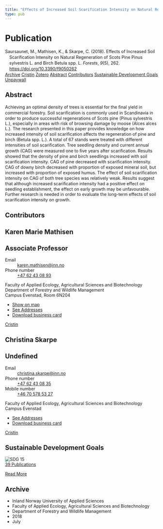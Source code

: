 ```yaml
---
title: "Effects of Increased Soil Scarification Intensity on Natural Regeneration of Scots Pine Pinus sylvestris L. and Birch Betula spp. L."
type: pub
---
```

<h1>Publication</h1>
<article id="csl-bib-container-WB9FBZRW" class="csl-bib-container">
  <div class="csl-bib-body" style="line-height: 1.35; padding-left: 1em; text-indent:-1em;">
  <div class="csl-entry">Saursaunet, M., Mathisen, K., &amp; Skarpe, C. (2018). Effects of Increased Soil Scarification Intensity on Natural Regeneration of Scots Pine Pinus sylvestris L. and Birch Betula spp. L. <i>Forests</i>, <i>9</i>(5), 262. <a href="https://doi.org/10.3390/f9050262">https://doi.org/10.3390/f9050262</a></div>
</div>
  <div class="csl-bib-buttons">
    <a href="#taxonomy-article-WB9FBZRW" class="csl-bib-button">Archive</a>
    <a href="https://app.cristin.no/results/show.jsf?id=1596129" alt="Cristin URL" class="csl-bib-button">Cristin</a>
    <a href="http://zotero.org/groups/5022929/items/WB9FBZRW" alt="Zotero URL" class="csl-bib-button">Zotero</a>
    <a href="#abstract-article-WB9FBZRW" class="csl-bib-button">Abstract</a>
    <a href="#contributors-article-WB9FBZRW" class="csl-bib-button">Contributors</a>
    <a href="#sdg-article-WB9FBZRW" class="csl-bib-button">Sustainable Development Goals</a>
    <a href="https://www.mdpi.com/1999-4907/9/5/262/pdf?version=1526037827" class="csl-bib-button">Unpaywall</a>
  </div>
  <div id="csl-bib-meta-container-WB9FBZRW"></div>
</article>
<div id="csl-bib-meta-WB9FBZRW" class="csl-bib-meta">
  <article id="abstract-article-WB9FBZRW" class="abstract-article">
    <h1>Abstract</h1>
    Achieving an optimal density of trees is essential for the ﬁnal yield in commercial forestry. 
Soil scariﬁcation is commonly used in Scandinavia in order to produce successful regenerations of 
Scots pine (Pinus sylvestris L.), especially in areas with risk of browsing damage by moose (Alces 
alces L.). The research presented in this paper provides knowledge on how increased intensity of 
soil scariﬁcation affects the regeneration of pine and birch (Betula spp. L.). A total of 67 stands 
were treated with different intensities of soil scariﬁcation. Tree seedling density and current annual 
growth (CAG) were measured one to ﬁve years after scariﬁcation. Results showed that the density 
of pine and birch seedlings increased with soil scariﬁcation intensity. CAG of pine decreased with 
scariﬁcation intensity. CAG of downy birch decreased with proportion of exposed mineral soil, but 
increased with proportion of exposed humus. The effect of soil scariﬁcation intensity on CAG of both 
tree species was relatively weak. Results suggest that although increased scariﬁcation intensity had a 
positive effect on seedling establishment, the effect on early growth may be unfavourable. Further 
research is needed in order to evaluate the long-term effects of soil scariﬁcation intensity on growth.
  </article>
  <article id="contributors-article-WB9FBZRW" class="contributors-article">
    <h1>Contributors</h1>
    <div class="personas">
<div class="vrtx-hinn-person-card">
<div class="photo">
<i class="lar la-user-circle missing-person"></i>
</div>
<div class="info">
<hgroup><h1>Karen Marie Mathisen</h1>
<h2>Associate Professor</h2>
</hgroup><dl>
<dt>Email</dt>
<dd>
<a href="mailto:karen.mathisen@inn.no">karen.mathisen@inn.no</a>
</dd>
<dt>Phone number</dt>
<dd><a href="tel:+4762430893">
+47 62 43 08 93
</a></dd>
</dl>
<p>
Faculty of Applied Ecology, Agricultural Sciences and Biotechnology<br>
Department of Forestry and Wildlife Management<br>
Campus Evenstad,
Room 6N204
</p>
<ul class="vrtx-hinn-links">
<li><a href="https://www.google.com/maps?q=61.42516,11.07813">Show on map</a></li>
<li><a href="https://www.inn.no/english/find-an-employee/karen-mathisen.html#vrtx-hinn-addresses">See Addresses</a></li>
<li><a href="https://www.inn.no/english/find-an-employee/karen-mathisen.html?vrtx=vcf">Download business card</a></li>
</ul>
</div>
</div>
<a href="https://app.cristin.no/persons/show.jsf?id=328273" alt="Cristin URL" class="personas-cristin">Cristin</a>
</div> <div class="personas">
<div class="vrtx-hinn-person-card">
<div class="photo">
<i class="lar la-user-circle missing-person"></i>
</div>
<div class="info">
<hgroup><h1>Christina Skarpe</h1>
<h2>Undefined</h2>
</hgroup><dl>
<dt>Email</dt>
<dd>
<a href="mailto:christina.skarpe@inn.no">christina.skarpe@inn.no</a>
</dd>
<dt>Phone number</dt>
<dd><a href="tel:+4762430835">
+47 62 43 08 35
</a></dd>
<dt>Mobile number</dt>
<dd><a href="tel:+46705785327">
+46 70 578 53 27
</a></dd>
</dl>
<p>
Faculty of Applied Ecology, Agricultural Sciences and Biotechnology<br>
Campus Evenstad
</p>
<ul class="vrtx-hinn-links">
<li><a href="https://www.inn.no/english/find-an-employee/christina-skarpe.html#vrtx-hinn-addresses">See Addresses</a></li>
<li><a href="https://www.inn.no/english/find-an-employee/christina-skarpe.html?vrtx=vcf">Download business card</a></li>
</ul>
</div>
</div>
<a href="https://app.cristin.no/persons/show.jsf?id=328270" alt="Cristin URL" class="personas-cristin">Cristin</a>
</div>
  </article>
  <article id="sdg-article-WB9FBZRW" class="sdg-article">
    <h1>Sustainable Development Goals</h1>
    <div class="sdg-container"><div id="sdg15" class="sdg">
<img src="{{< params subfolder >}}images/sdg/sdg15_en.png" class="image" alt="SDG 15">
<div class="sdg-overlay">
<a href="{{< params subfolder >}}en/archive/?sdg=15#archive" class="sdg-publication-count"><span>39</span> Publications</a>
<p><a href="https://sdgs.un.org/goals/goal15" class="sdg-read-more">Read More</a></p>
</div>
</div></div>
  </article>
  <article id="taxonomy-article-WB9FBZRW" class="taxonomy-article">
    <h1>Archive</h1>
    <ul>
      <li>Inland Norway University of Applied Sciences</li>
      <li>Faculty of Applied Ecology, Agricultural Sciences and Biotechnology</li>
      <li>Department of Forestry and Wildlife Management</li>
      <li>2018</li>
      <li>July</li>
    </ul>
  </article>
</div>
